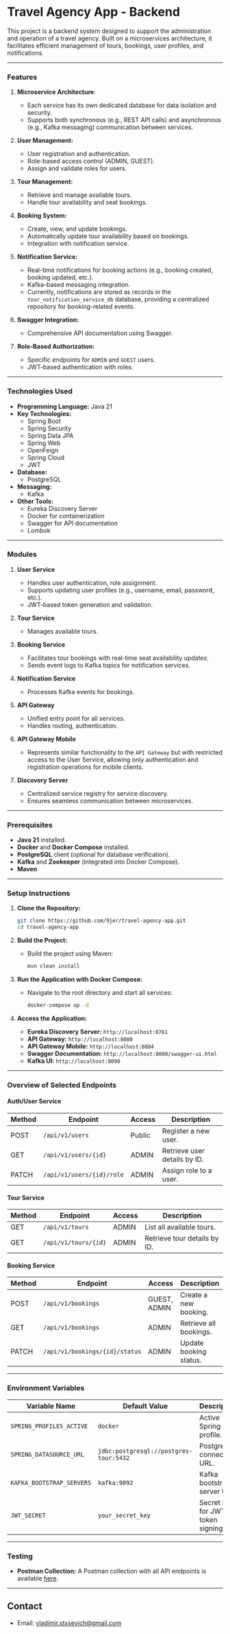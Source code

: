 # Travel Agency App - Backend

This project is a backend system designed to support the administration and operation of a travel agency. Built on a microservices architecture, it facilitates efficient management of tours, bookings, user profiles, and notifications.

---

### **Features**

1. **Microservice Architecture**:

    - Each service has its own dedicated database for data isolation and security.
    - Supports both synchronous (e.g., REST API calls) and asynchronous (e.g., Kafka messaging) communication between services.
2. **User Management:**
    
    - User registration and authentication.
    - Role-based access control (ADMIN, GUEST).
    - Assign and validate roles for users.
3. **Tour Management:**
    
    - Retrieve and manage available tours.
    - Handle tour availability and seat bookings.
4. **Booking System:**
    
    - Create, view, and update bookings.
    - Automatically update tour availability based on bookings.
    - Integration with notification service.
5. **Notification Service:**
    
    - Real-time notifications for booking actions (e.g., booking created, booking updated, etc.).
    - Kafka-based messaging integration.
    - Currently, notifications are stored as records in the `tour_notification_service_db` database, providing a centralized repository for booking-related events.
6. **Swagger Integration:**
    
    - Comprehensive API documentation using Swagger.
7. **Role-Based Authorization:**
    
    - Specific endpoints for `ADMIN` and `GUEST` users.
    - JWT-based authentication with roles.

---

### **Technologies Used**

- **Programming Language:** Java 21
- **Key Technologies:**
    - Spring Boot
    - Spring Security
    - Spring Data JPA
    - Spring Web
    - OpenFeign
    - Spring Cloud
    - JWT
- **Database:**
    - PostgreSQL
- **Messaging:**
    - Kafka
- **Other Tools:**
    - Eureka Discovery Server
    - Docker for containerization
    - Swagger for API documentation
    - Lombok

---

### **Modules**

1. **User Service**
    
    - Handles user authentication, role assignment.
    - Supports updating user profiles (e.g., username, email, password, etc.).
    - JWT-based token generation and validation.
2. **Tour Service**
    
    - Manages available tours.
3. **Booking Service**
    
    - Facilitates tour bookings with real-time seat availability updates.
    - Sends event logs to Kafka topics for notification services.
4. **Notification Service**
    
    - Processes Kafka events for bookings.
5. **API Gateway**
    
    - Unified entry point for all services.
    - Handles routing, authentication.
6. **API Gateway Mobile**
    - Represents similar functionality to the `API Gateway` but with restricted access to the User Service, allowing only authentication and registration operations for mobile clients.
7. **Discovery Server**
    - Centralized service registry for service discovery.
    - Ensures seamless communication between microservices. 
---

### **Prerequisites**

- **Java 21** installed.
- **Docker** and **Docker Compose** installed.
- **PostgreSQL** client (optional for database verification).
- **Kafka** and **Zookeeper** (integrated into Docker Compose).
- **Maven**

---

### **Setup Instructions**

1. **Clone the Repository:**
    
    ```bash
    git clone https://github.com/9jer/travel-agency-app.git
    cd travel-agency-app
    ```
    
2. **Build the Project:**
    
    - Build the project using Maven:
        
        ```bash
        mvn clean install
        ```
        
3. **Run the Application with Docker Compose:**
    
    - Navigate to the root directory and start all services:
        
        ```bash
        docker-compose up -d
        ```
        
4. **Access the Application:**
    
    - **Eureka Discovery Server:** `http://localhost:8761`
    - **API Gateway:** `http://localhost:8080`
    - **API Gateway Mobile:** `http://localhost:8084`
    - **Swagger Documentation:** `http://localhost:8080/swagger-ui.html`
    - **Kafka UI:** `http://localhost:8090`

---

### **Overview of Selected Endpoints**

#### **Auth/User Service**

| Method | Endpoint                  | Access | Description                  |
| ------ | ------------------------- | ------ | ---------------------------- |
| POST   | `/api/v1/users`           | Public | Register a new user.         |
| GET    | `/api/v1/users/{id}`      | ADMIN  | Retrieve user details by ID. |
| PATCH  | `/api/v1/users/{id}/role` | ADMIN  | Assign role to a user.       |

#### **Tour Service**

|Method|Endpoint|Access|Description|
|---|---|---|---|
|GET|`/api/v1/tours`|ADMIN|List all available tours.|
|GET|`/api/v1/tours/{id}`|ADMIN|Retrieve tour details by ID.|

#### **Booking Service**

|Method|Endpoint|Access|Description|
|---|---|---|---|
|POST|`/api/v1/bookings`|GUEST, ADMIN|Create a new booking.|
|GET|`/api/v1/bookings`|ADMIN|Retrieve all bookings.|
|PATCH|`/api/v1/bookings/{id}/status`|ADMIN|Update booking status.|

---

### **Environment Variables**

|Variable Name|Default Value|Description|
|---|---|---|
|`SPRING_PROFILES_ACTIVE`|`docker`|Active Spring profile.|
|`SPRING_DATASOURCE_URL`|`jdbc:postgresql://postgres-tour:5432`|PostgreSQL connection URL.|
|`KAFKA_BOOTSTRAP_SERVERS`|`kafka:9092`|Kafka bootstrap server URL.|
|`JWT_SECRET`|`your_secret_key`|Secret key for JWT token signing.|

---

### **Testing**

- **Postman Collection:**  A Postman collection with all API endpoints is available [here](https://drive.google.com/file/d/1n8fDquDBNMtKP1ZYze1I8sdLr4PVto_V/view?usp=sharing).
    
---

## Contact

- Email: vladimir.stxsevich@gmail.com

